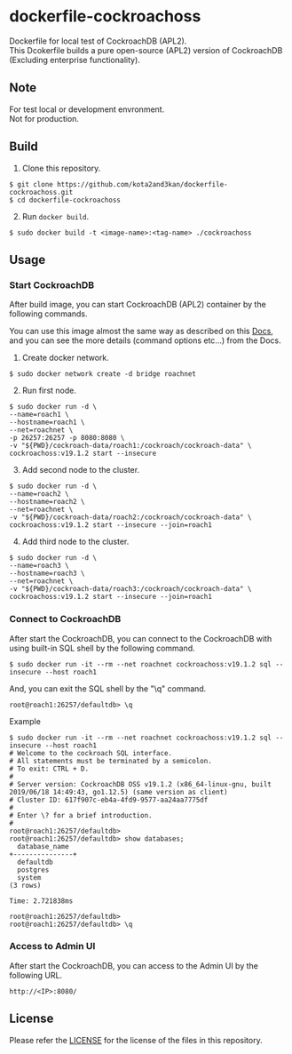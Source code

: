 # dockerfile-cockroachoss
Dockerfile for local test of CockroachDB (APL2).  
This Dcokerfile builds a pure open-source (APL2) version of CockroachDB (Excluding enterprise functionality).


## Note
For test local or development envronment.  
Not for production.


## Build
1. Clone this repository.
```
$ git clone https://github.com/kota2and3kan/dockerfile-cockroachoss.git
$ cd dockerfile-cockroachoss
```
 
2. Run `docker build`.
```
$ sudo docker build -t <image-name>:<tag-name> ./cockroachoss
```


## Usage 

### Start CockroachDB
After build image, you can start CockroachDB (APL2) container by the following commands.


You can use this image almost the same way as described on this [Docs](https://www.cockroachlabs.com/docs/stable/start-a-local-cluster-in-docker.html), and you can see the more details (command options etc...) from the Docs.


1. Create docker network.
```
$ sudo docker network create -d bridge roachnet
```

2. Run first node.
```
$ sudo docker run -d \
--name=roach1 \
--hostname=roach1 \
--net=roachnet \
-p 26257:26257 -p 8080:8080 \
-v "${PWD}/cockroach-data/roach1:/cockroach/cockroach-data" \
cockroachoss:v19.1.2 start --insecure
```

3. Add second node to the cluster.
```
$ sudo docker run -d \
--name=roach2 \
--hostname=roach2 \
--net=roachnet \
-v "${PWD}/cockroach-data/roach2:/cockroach/cockroach-data" \
cockroachoss:v19.1.2 start --insecure --join=roach1
```

4. Add third node to the cluster.
```
$ sudo docker run -d \
--name=roach3 \
--hostname=roach3 \
--net=roachnet \
-v "${PWD}/cockroach-data/roach3:/cockroach/cockroach-data" \
cockroachoss:v19.1.2 start --insecure --join=roach1
```

### Connect to CockroachDB
After start the CockroachDB, you can connect to the CockroachDB with using built-in SQL shell by the following command. 
```
$ sudo docker run -it --rm --net roachnet cockroachoss:v19.1.2 sql --insecure --host roach1
```

And, you can exit the SQL shell by the "\q" command.
```
root@roach1:26257/defaultdb> \q
```

Example
```
$ sudo docker run -it --rm --net roachnet cockroachoss:v19.1.2 sql --insecure --host roach1
# Welcome to the cockroach SQL interface.
# All statements must be terminated by a semicolon.
# To exit: CTRL + D.
#
# Server version: CockroachDB OSS v19.1.2 (x86_64-linux-gnu, built 2019/06/18 14:49:43, go1.12.5) (same version as client)
# Cluster ID: 617f907c-eb4a-4fd9-9577-aa24aa7775df
#
# Enter \? for a brief introduction.
#
root@roach1:26257/defaultdb> 
root@roach1:26257/defaultdb> show databases;
  database_name  
+---------------+
  defaultdb      
  postgres       
  system         
(3 rows)

Time: 2.721838ms

root@roach1:26257/defaultdb> 
root@roach1:26257/defaultdb> \q
```


### Access to Admin UI
After start the CockroachDB, you can access to the Admin UI by the following URL.

```
http://<IP>:8080/
```


## License
Please refer the [LICENSE](https://github.com/kota2and3kan/dockerfile-cockroachoss/blob/master/LICENSE) for the license of the files in this repository.
